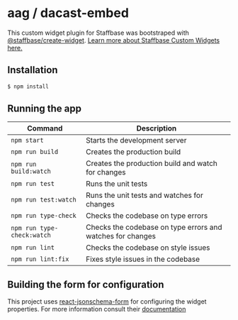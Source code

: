 # aag / dacast-embed
This custom widget plugin for Staffbase was bootstraped with [@staffbase/create-widget](https://www.npmjs.com/package/@staffbase/create-widget). [Learn more about Staffbase Custom Widgets here.](https://developers.staffbase.com/frameworks/customwidget-development/#custom-widget-development)
## Installation

```bash
$ npm install
```

## Running the app

| Command | Description |
|---|---|
| `npm start` | Starts the development server |
| `npm run build` | Creates the production build |
| `npm run build:watch` | Creates the production build and watch for changes |
| `npm run test` | Runs the unit tests |
| `npm run test:watch` | Runs the unit tests and watches for changes |
| `npm run type-check` | Checks the codebase on type errors |
| `npm run type-check:watch` | Checks the codebase on type errors and watches for changes |
| `npm run lint` | Checks the codebase on style issues |
| `npm run lint:fix` | Fixes style issues in the codebase |


## Building the form for configuration

This project uses [react-jsonschema-form](https://rjsf-team.github.io/react-jsonschema-form/) for configuring the widget properties. For more information consult their [documentation](https://rjsf-team.github.io/react-jsonschema-form/docs/) 
